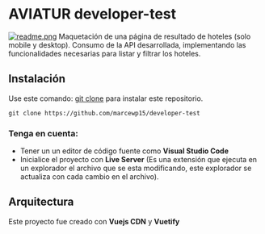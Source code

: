 # AVIATUR developer-test
[![readme.png](https://i.postimg.cc/FzfLmRrW/readme.png)](https://postimg.cc/fSNLfM0m)
Maquetación de una página de resultado de hoteles (solo mobile y desktop). Consumo de la API desarrollada, implementando las funcionalidades necesarias para listar y filtrar los hoteles.

## Instalación

Use este comando: [git clone](https://github.com/marcewp15/developer-test) para instalar este repositorio.

```
git clone https://github.com/marcewp15/developer-test
```
### Tenga en cuenta:

 - Tener un un editor de código fuente como **Visual Studio Code**
 - Inicialice el proyecto con **Live Server** (Es una extensión que ejecuta en un explorador el archivo que se esta modificando, este explorador se actualiza con cada cambio en el archivo).

## Arquitectura

Este proyecto fue creado con **Vuejs CDN** y **Vuetify**
